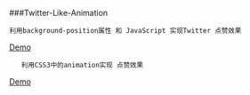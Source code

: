 ###Twitter-Like-Animation

	利用background-position属性 和 JavaScript 实现Twitter 点赞效果	
<a href="https://liul0703.github.io/task/Twitter-Like-Animation/Twitter_Like.html">Demo</a>


       利用CSS3中的animation实现 点赞效果
<a href="https://liul0703.github.io/task/Twitter-Like-Animation/Twitter_Like(CSS3).html">Demo</a>
